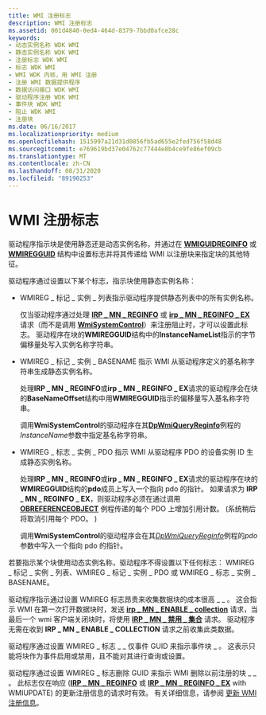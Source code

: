 ```yaml
---
title: WMI 注册标志
description: WMI 注册标志
ms.assetid: 001d4840-0ed4-464d-8379-7bbd0afce28c
keywords:
- 动态实例名称 WDK WMI
- 静态实例名称 WDK WMI
- 注册标志 WDK WMI
- 标志 WDK WMI
- WMI WDK 内核，用 WMI 注册
- 注册 WMI 数据提供程序
- 数据访问接口 WDK WMI
- 驱动程序注册 WDK WMI
- 事件块 WDK WMI
- 阻止 WDK WMI
- 注册块
ms.date: 06/16/2017
ms.localizationpriority: medium
ms.openlocfilehash: 1515997a21d31d0856fb5ad655e2fed756f58d48
ms.sourcegitcommit: e769619bd37e04762c77444e8b4ce9fe86ef09cb
ms.translationtype: MT
ms.contentlocale: zh-CN
ms.lasthandoff: 08/31/2020
ms.locfileid: "89190253"
---
```

# <a name="wmi-registration-flags"></a>WMI 注册标志





驱动程序指示块是使用静态还是动态实例名称，并通过在 [**WMIGUIDREGINFO**](/windows-hardware/drivers/ddi/wmilib/ns-wmilib-_wmiguidreginfo) 或 [**WMIREGGUID**](/windows-hardware/drivers/ddi/wmistr/ns-wmistr-wmiregguidw) 结构中设置标志并将其传递给 WMI 以注册块来指定块的其他特征。

驱动程序通过设置以下某个标志，指示块使用静态实例名称：

-   WMIREG \_ 标记 \_ 实例 \_ 列表指示驱动程序提供静态列表中的所有实例名称。

    仅当驱动程序通过处理 [**IRP \_ MN \_ REGINFO**](./irp-mn-reginfo.md) 或 [**irp \_ MN \_ REGINFO \_ EX**](./irp-mn-reginfo-ex.md) 请求（而不是调用 [**WmiSystemControl**](/windows-hardware/drivers/ddi/wmilib/nf-wmilib-wmisystemcontrol)）来注册阻止时，才可以设置此标志。 驱动程序在块的**WMIREGGUID**结构中的**InstanceNameList**指示的字节偏移量处写入实例名称字符串。

-   WMIREG \_ 标记 \_ 实例 \_ BASENAME 指示 WMI 从驱动程序定义的基名称字符串生成静态实例名称。

    处理**IRP \_ MN \_ REGINFO**或**irp \_ MN \_ REGINFO \_ EX**请求的驱动程序会在块的**BaseNameOffset**结构中用**WMIREGGUID**指示的偏移量写入基名称字符串。

    调用**WmiSystemControl**的驱动程序在其[**DpWmiQueryReginfo**](/windows-hardware/drivers/ddi/wmilib/nc-wmilib-wmi_query_reginfo_callback)例程的*InstanceName*参数中指定基名称字符串。

-   WMIREG \_ 标志 \_ 实例 \_ PDO 指示 WMI 从驱动程序 PDO 的设备实例 ID 生成静态实例名称。

    处理**IRP \_ MN \_ REGINFO**或**irp \_ MN \_ REGINFO \_ EX**请求的驱动程序在块的**WMIREGGUID**结构的**pdo**成员上写入一个指向 pdo 的指针。 如果请求为 **IRP \_ MN \_ REGINFO \_ EX**，则驱动程序必须在通过调用 [**OBREFERENCEOBJECT**](/windows-hardware/drivers/ddi/wdm/nf-wdm-obfreferenceobject) 例程传递的每个 PDO 上增加引用计数。  (系统稍后将取消引用每个 PDO。 ) 

    调用**WmiSystemControl**的驱动程序会在其[*DpWmiQueryReginfo*](/windows-hardware/drivers/ddi/wmilib/nc-wmilib-wmi_query_reginfo_callback)例程的*pdo*参数中写入一个指向 pdo 的指针。

若要指示某个块使用动态实例名称，驱动程序不得设置以下任何标志： WMIREG \_ 标记 \_ 实例 \_ 列表、WMIREG \_ 标记 \_ 实例 \_ PDO 或 WMIREG \_ 标志 \_ 实例 \_ BASENAME。

驱动程序指示通过设置 WMIREG 标志昂贵来收集数据块的成本很高 \_ \_ 。 这会指示 WMI 在第一次打开数据块时，发送 [**irp \_ MN \_ ENABLE \_ collection**](./irp-mn-enable-collection.md) 请求，当最后一个 wmi 客户端关闭块时，将使用 [**IRP \_ MN \_ 禁用 \_ 集合**](./irp-mn-disable-collection.md) 请求。 驱动程序无需在收到 **IRP \_ MN \_ ENABLE \_ COLLECTION** 请求之前收集此类数据。

驱动程序通过设置 WMIREG \_ 标志 \_ \_ 仅事件 GUID 来指示事件块 \_ 。 这表示只能将块作为事件启用或禁用，且不能对其进行查询或设置。

驱动程序通过设置 WMIREG \_ 标志删除 GUID 来指示 WMI 删除以前注册的块 \_ \_ 。 此标志仅在响应 ([**IRP \_ MN \_ REGINFO**](./irp-mn-reginfo.md) 或 [**IRP \_ MN \_ REGINFO \_ EX**](./irp-mn-reginfo-ex.md) with WMIUPDATE) 的更新注册信息的请求时有效。 有关详细信息，请参阅 [更新 WMI 注册信息](updating-wmi-registration-information.md)。

 

